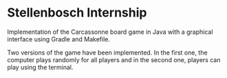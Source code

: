 # Stellenbosch Internship
Implementation of the Carcassonne board game in Java with a graphical interface using Gradle and Makefile.

Two versions of the game have been implemented. In the first one, the computer plays randomly for all players and in the second one, players can play using the terminal.
